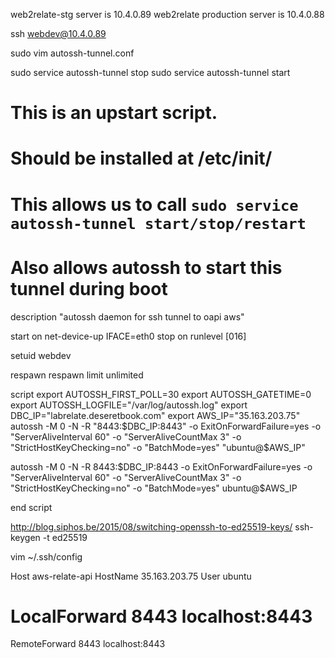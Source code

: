 web2relate-stg server is 10.4.0.89
web2relate production server is 10.4.0.88


ssh webdev@10.4.0.89

sudo vim autossh-tunnel.conf

sudo service autossh-tunnel stop
sudo service autossh-tunnel start

# This is an upstart script.
# Should be installed at /etc/init/
# This allows us to call `sudo service autossh-tunnel start/stop/restart`
# Also allows autossh to start this tunnel during boot
description "autossh daemon for ssh tunnel to oapi aws"

start on net-device-up IFACE=eth0
stop on runlevel [016]

setuid webdev

respawn
respawn limit unlimited

script
export AUTOSSH_FIRST_POLL=30
export AUTOSSH_GATETIME=0
export AUTOSSH_LOGFILE="/var/log/autossh.log"
export DBC_IP="labrelate.deseretbook.com"
export AWS_IP="35.163.203.75"
autossh -M 0 -N -R "8443:$DBC_IP:8443" -o ExitOnForwardFailure=yes -o "ServerAliveInterval 60" -o "ServerAliveCountMax 3" -o "StrictHostKeyChecking=no" -o "BatchMode=yes" "ubuntu@$AWS_IP"

autossh -M 0 -N -R 8443:$DBC_IP:8443 -o ExitOnForwardFailure=yes -o "ServerAliveInterval 60" -o "ServerAliveCountMax 3" -o "StrictHostKeyChecking=no" -o "BatchMode=yes" ubuntu@$AWS_IP

end script





http://blog.siphos.be/2015/08/switching-openssh-to-ed25519-keys/
ssh-keygen -t ed25519




vim ~/.ssh/config


Host aws-relate-api
  HostName 35.163.203.75
  User ubuntu
#  LocalForward 8443 localhost:8443
  RemoteForward 8443 localhost:8443
